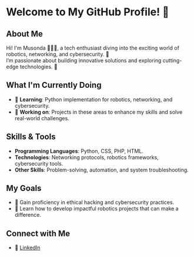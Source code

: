 # Welcome to My GitHub Profile! 👋

## About Me
Hi! I'm Musonda 👩‍💻✨, a tech enthusiast diving into the exciting world of robotics, networking, and cybersecurity. 🚀  
I’m passionate about building innovative solutions and exploring cutting-edge technologies. 🌟

## What I'm Currently Doing
- 🌱 **Learning**: Python implementation for robotics, networking, and cybersecurity.  
- 💼 **Working on**: Projects in these areas to enhance my skills and solve real-world challenges.

## Skills & Tools
- **Programming Languages**: Python, CSS, PHP, HTML.  
- **Technologies**: Networking protocols, robotics frameworks, cybersecurity tools.  
- **Other Skills**: Problem-solving, automation, and system troubleshooting.  

## My Goals
- 🔐 Gain proficiency in ethical hacking and cybersecurity practices.  
- 🤖 Learn how to develop impactful robotics projects that can make a difference.  

## Connect with Me
- 💼 [LinkedIn](https://www.linkedin.com/in/musonda-malangisha)  
